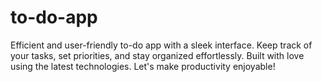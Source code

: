 # to-do-app
Efficient and user-friendly to-do app with a sleek interface. Keep track of your tasks, set priorities, and stay organized effortlessly. Built with love using the latest technologies. Let's make productivity enjoyable!
